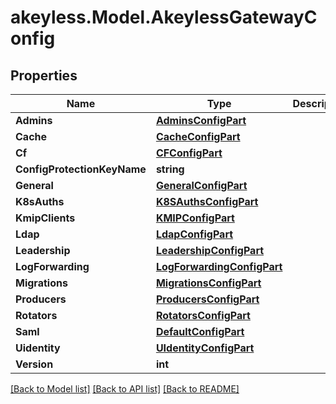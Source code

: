 # akeyless.Model.AkeylessGatewayConfig
## Properties

Name | Type | Description | Notes
------------ | ------------- | ------------- | -------------
**Admins** | [**AdminsConfigPart**](AdminsConfigPart.md) |  | [optional] 
**Cache** | [**CacheConfigPart**](CacheConfigPart.md) |  | [optional] 
**Cf** | [**CFConfigPart**](CFConfigPart.md) |  | [optional] 
**ConfigProtectionKeyName** | **string** |  | [optional] 
**General** | [**GeneralConfigPart**](GeneralConfigPart.md) |  | [optional] 
**K8sAuths** | [**K8SAuthsConfigPart**](K8SAuthsConfigPart.md) |  | [optional] 
**KmipClients** | [**KMIPConfigPart**](KMIPConfigPart.md) |  | [optional] 
**Ldap** | [**LdapConfigPart**](LdapConfigPart.md) |  | [optional] 
**Leadership** | [**LeadershipConfigPart**](LeadershipConfigPart.md) |  | [optional] 
**LogForwarding** | [**LogForwardingConfigPart**](LogForwardingConfigPart.md) |  | [optional] 
**Migrations** | [**MigrationsConfigPart**](MigrationsConfigPart.md) |  | [optional] 
**Producers** | [**ProducersConfigPart**](ProducersConfigPart.md) |  | [optional] 
**Rotators** | [**RotatorsConfigPart**](RotatorsConfigPart.md) |  | [optional] 
**Saml** | [**DefaultConfigPart**](DefaultConfigPart.md) |  | [optional] 
**Uidentity** | [**UIdentityConfigPart**](UIdentityConfigPart.md) |  | [optional] 
**Version** | **int** |  | [optional] 

[[Back to Model list]](../README.md#documentation-for-models) [[Back to API list]](../README.md#documentation-for-api-endpoints) [[Back to README]](../README.md)

